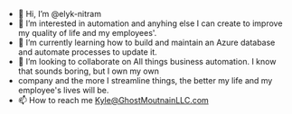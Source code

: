 - 👋 Hi, I’m @elyk-nitram
- 👀 I’m interested in automation and anyhing else I can create to improve my quality of life and my employees'.
- 🌱 I’m currently learning how to build and maintain an Azure database and automate processes to update it. 
- 💞️ I’m looking to collaborate on All things business automation. I know that sounds boring, but I own my own 
- company and the more I streamline things, the better my life and my employee's lives will be. 
- 📫 How to reach me Kyle@GhostMoutnainLLC.com

<!---
elyk-nitram/elyk-nitram is a ✨ special ✨ repository because its `README.md` (this file) appears on your GitHub profile.
You can click the Preview link to take a look at your changes.
--->

